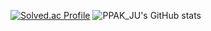 [![Solved.ac Profile](http://mazassumnida.wtf/api/v2/generate_badge?boj=qkr6411)](https://solved.ac/sm524233/)
![PPAK_JU's GitHub stats](https://github-readme-stats.vercel.app/api?username=qkr6411&show_icons=true&theme=onedark)

